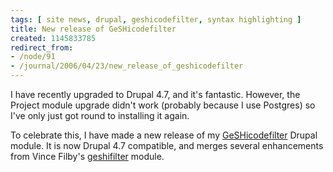 ```yaml
---
tags: [ site news, drupal, geshicodefilter, syntax highlighting ]
title: New release of GeSHicodefilter
created: 1145833785
redirect_from:
- /node/91
- /journal/2006/04/23/new_release_of_geshicodefilter
---
```

I have recently upgraded to Drupal 4.7, and it's fantastic. However, the Project
module upgrade didn't work (probably because I use Postgres) so I've only just
got round to installing it again.

To celebrate this, I have made a new release of my
[GeSHicodefilter](/project/GeSHicodefilter) Drupal module. It is now Drupal 4.7
compatible, and merges several enhancements from Vince Filby's
[geshifilter](http://www.filbar.org/project/geshifilter) module.
